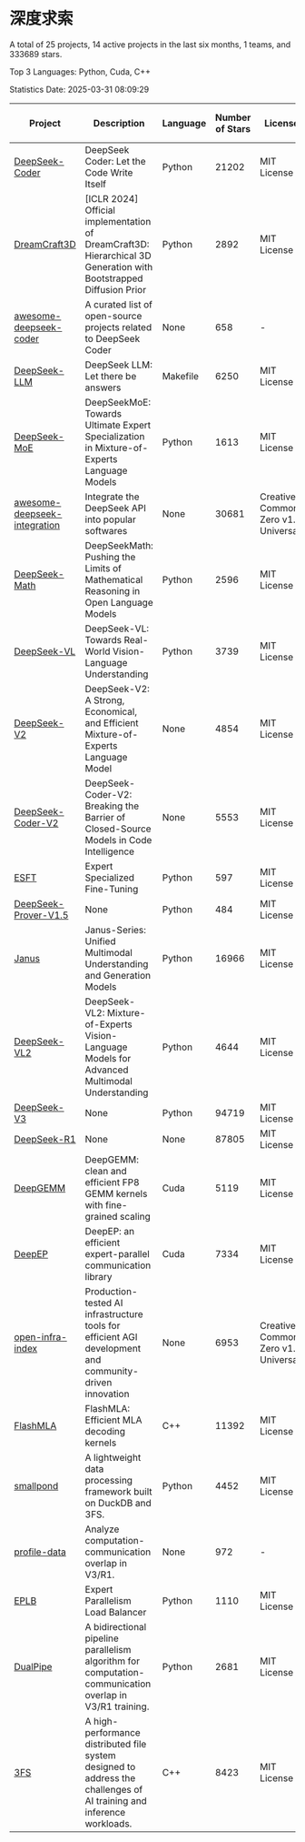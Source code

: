 # 深度求索

A total of 25 projects, 14 active projects in the last six months, 1 teams, and 333689 stars.

Top 3 Languages: Python, Cuda, C++

Statistics Date: 2025-03-31 08:09:29

| Project | Description | Language | Number of Stars | License | Creation Date | Last Updated Date | Last Pushed Date |
| --- | --- | --- | --- | --- | --- | --- | --- |
| [DeepSeek-Coder](https://github.com/deepseek-ai/DeepSeek-Coder) | DeepSeek Coder: Let the Code Write Itself | Python | 21202 | MIT License | 2023-10-20 | 2025-03-31 | 2024-05-21 |
| [DreamCraft3D](https://github.com/deepseek-ai/DreamCraft3D) | [ICLR 2024] Official implementation of DreamCraft3D: Hierarchical 3D Generation with Bootstrapped Diffusion Prior | Python | 2892 | MIT License | 2023-10-23 | 2025-03-31 | 2024-08-21 |
| [awesome-deepseek-coder](https://github.com/deepseek-ai/awesome-deepseek-coder) | A curated list of open-source projects related to DeepSeek Coder | None | 658 | - | 2023-11-06 | 2025-03-30 | 2024-04-03 |
| [DeepSeek-LLM](https://github.com/deepseek-ai/DeepSeek-LLM) | DeepSeek LLM: Let there be answers | Makefile | 6250 | MIT License | 2023-11-29 | 2025-03-31 | 2024-02-04 |
| [DeepSeek-MoE](https://github.com/deepseek-ai/DeepSeek-MoE) | DeepSeekMoE: Towards Ultimate Expert Specialization in Mixture-of-Experts Language Models | Python | 1613 | MIT License | 2024-01-02 | 2025-03-30 | 2024-01-16 |
| [awesome-deepseek-integration](https://github.com/deepseek-ai/awesome-deepseek-integration) | Integrate the DeepSeek API into popular softwares | None | 30681 | Creative Commons Zero v1.0 Universal | 2024-01-11 | 2025-03-31 | 2025-03-28 |
| [DeepSeek-Math](https://github.com/deepseek-ai/DeepSeek-Math) | DeepSeekMath: Pushing the Limits of Mathematical Reasoning in Open Language Models | Python | 2596 | MIT License | 2024-02-05 | 2025-03-31 | 2024-04-15 |
| [DeepSeek-VL](https://github.com/deepseek-ai/DeepSeek-VL) | DeepSeek-VL: Towards Real-World Vision-Language Understanding | Python | 3739 | MIT License | 2024-03-07 | 2025-03-31 | 2024-04-24 |
| [DeepSeek-V2](https://github.com/deepseek-ai/DeepSeek-V2) | DeepSeek-V2: A Strong, Economical, and Efficient Mixture-of-Experts Language Model | None | 4854 | MIT License | 2024-04-22 | 2025-03-29 | 2024-09-25 |
| [DeepSeek-Coder-V2](https://github.com/deepseek-ai/DeepSeek-Coder-V2) | DeepSeek-Coder-V2: Breaking the Barrier of Closed-Source Models in Code Intelligence | None | 5553 | MIT License | 2024-06-14 | 2025-03-31 | 2024-09-24 |
| [ESFT](https://github.com/deepseek-ai/ESFT) | Expert Specialized Fine-Tuning | Python | 597 | MIT License | 2024-07-04 | 2025-03-31 | 2024-09-22 |
| [DeepSeek-Prover-V1.5](https://github.com/deepseek-ai/DeepSeek-Prover-V1.5) | None | Python | 484 | MIT License | 2024-08-15 | 2025-03-29 | 2024-08-16 |
| [Janus](https://github.com/deepseek-ai/Janus) | Janus-Series: Unified Multimodal Understanding and Generation Models | Python | 16966 | MIT License | 2024-10-18 | 2025-03-31 | 2025-02-01 |
| [DeepSeek-VL2](https://github.com/deepseek-ai/DeepSeek-VL2) | DeepSeek-VL2: Mixture-of-Experts Vision-Language Models for Advanced Multimodal Understanding | Python | 4644 | MIT License | 2024-12-13 | 2025-03-31 | 2025-02-26 |
| [DeepSeek-V3](https://github.com/deepseek-ai/DeepSeek-V3) | None | Python | 94719 | MIT License | 2024-12-26 | 2025-03-31 | 2025-03-16 |
| [DeepSeek-R1](https://github.com/deepseek-ai/DeepSeek-R1) | None | None | 87805 | MIT License | 2025-01-20 | 2025-03-31 | 2025-02-24 |
| [DeepGEMM](https://github.com/deepseek-ai/DeepGEMM) | DeepGEMM: clean and efficient FP8 GEMM kernels with fine-grained scaling | Cuda | 5119 | MIT License | 2025-02-13 | 2025-03-31 | 2025-03-28 |
| [DeepEP](https://github.com/deepseek-ai/DeepEP) | DeepEP: an efficient expert-parallel communication library | Cuda | 7334 | MIT License | 2025-02-17 | 2025-03-31 | 2025-03-28 |
| [open-infra-index](https://github.com/deepseek-ai/open-infra-index) | Production-tested AI infrastructure tools for efficient AGI development and community-driven innovation | None | 6953 | Creative Commons Zero v1.0 Universal | 2025-02-21 | 2025-03-31 | 2025-03-04 |
| [FlashMLA](https://github.com/deepseek-ai/FlashMLA) | FlashMLA: Efficient MLA decoding kernels | C++ | 11392 | MIT License | 2025-02-21 | 2025-03-31 | 2025-03-01 |
| [smallpond](https://github.com/deepseek-ai/smallpond) | A lightweight data processing framework built on DuckDB and 3FS. | Python | 4452 | MIT License | 2025-02-24 | 2025-03-31 | 2025-03-05 |
| [profile-data](https://github.com/deepseek-ai/profile-data) | Analyze computation-communication overlap in V3/R1. | None | 972 | - | 2025-02-26 | 2025-03-31 | 2025-03-21 |
| [EPLB](https://github.com/deepseek-ai/EPLB) | Expert Parallelism Load Balancer | Python | 1110 | MIT License | 2025-02-26 | 2025-03-31 | 2025-03-24 |
| [DualPipe](https://github.com/deepseek-ai/DualPipe) | A bidirectional pipeline parallelism algorithm for computation-communication overlap in V3/R1 training. | Python | 2681 | MIT License | 2025-02-26 | 2025-03-31 | 2025-03-10 |
| [3FS](https://github.com/deepseek-ai/3FS) |  A high-performance distributed file system designed to address the challenges of AI training and inference workloads.  | C++ | 8423 | MIT License | 2025-02-27 | 2025-03-31 | 2025-03-30 |
